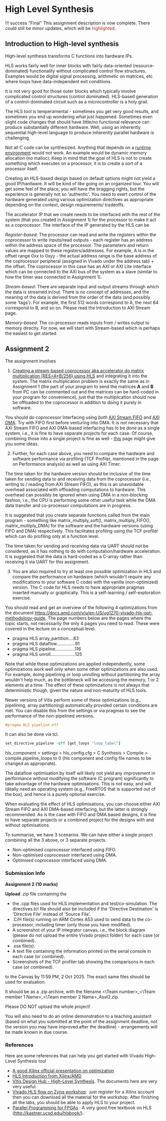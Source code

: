 # High Level Synthesis

!!! success "Final"
    This assignment description is now complete. There could still be minor updates, which will be <span style="color: brown;">highlighted</span>. 

## Introduction to High-level synthesis

High-level synthesis transforms C functions into hardware IPs.

HLS works fairly well for inner blocks with fairly data-oriented (resource-dominated) functionality without complicated control flow structures. Examples would be digital signal processing, arithmetic on matrices, etc where loops have data-independent exit conditions.

It is not very good for those outer blocks which typically involve complicated control structures (control dominated). HLS-based generation of a control-dominated circuit such as a microcontroller is a holy grail.

The HLS tool is temperamental - sometimes you get very good results, and sometimes you end up wondering what just happened. Sometimes even slight code changes that should have little/no functional relevance can produce substantially different hardware. Well, using an inherently sequential high-level language to produce inherently parallel hardware is challenging.

Not all C code can be synthesized. Anything that depends on a [runtime environment](https://en.wikipedia.org/wiki/Runtime_system) would not work. An example would be dynamic memory allocation (no malloc). Keep in mind that the goal of HLS is not to create something which executes on a processor, it is to create a sort of a processor itself.

Creating an HLS-based design based on default options might not yield a good IP/hardware. It will be kind of like going on an organized tour. You will get some feel of the place, you will have the bragging rights, but the experience is generally not so 'authentic'. You need to exert control of the hardware generated using various optimization directives as appropriate depending on the context, design requirements/ tradeoffs.

The accelerator IP that we create needs to be interfaced with the rest of the system (that you created in Assignment 1) for the processor to make it act as a coprocessor. The interface of the IP generated by the HLS can be

_Register-based_: The processor can read and write the registers within the coprocessor to write inputs/read outputs - each register has an address within the address space of the processor. The parameters and return values are mapped to these registers/addresses. For example, A is in the offset range 0xx to 0xyy - the actual address range is the base address of the coprocessor peripheral (assigned in Vivado under the address tab) + the offset. The coprocessor in this case has an AXI or AXI Lite interface which can be connected to the AXI bus of the system as a slave (similar to how the timer was connected in Assignment 1).

_Stream-based_: There are separate input and output streams through which the data is streamed in/out. There is no concept of addresses, and the meaning of the data is derived from the order of the data (and possibly some 'tags'). For example, the first 512 words correspond to A, the next 64 correspond to B, and so on. Please read the Introduction to AXI Stream page.

_Memory-based_: The co-processor reads inputs from / writes output to memory directly.
For now, we will start with Stream-based which is perhaps the easiest to get started. 

## Assignment 2

The assignment involves

1) [Creating a stream-based coprocessor aka accelerator do matrix multiplication (RES=A*B/256) using HLS](2_HLSFLow.md) and integrating it into the system. The matrix multiplication problem is exactly the same as in Assignment 1 (the part of your program to send the matrices **A** and **B** from PC can be commented out and the matrices can be hard-coded in your program for convenience), just that the multiplication should now be offloaded to the coprocessor in addition to doing it purely in software. 

You should do coprocessor Interfacing using _both_ [AXI Stream FIFO](3_FIFO.md) and [AXI DMA](4_DMA.md). Try with FIFO first before venturing into DMA. It is _not_ necessary that AXI Stream FIFO and AXI DMA-based interfacing has to be done as a single system, i.e., it is fine to have separate projects for each case. Of course, combining those into a single project is fine as well - [this](3_MultipleCoPro.md) page might give you some ideas. 

2) Further, for each case above, you need to compare the hardware and software performance via profiling (TCF Profiler, mentioned in the page on Performance analysis) as well as using AXI Timer.

The time taken for the hardware version should be inclusive of the time taken for sending data to and receiving data from the coprocessor (i.e., writing to / reading from AXI Stream FIFO), as this is an unavoidable overhead associated with offloading computations to hardware. This overhead can possibly be ignored when using DMA in a non-blocking fashion, i.e., the CPU is performing some other useful task while the DMA data transfer and co-processor computations are in progress.

It is suggested that you create separate functions called from the main program - something like matrix_multiply_soft(), matrix_multiply_FIFO(), matrix_multiply_DMA) for the software and the hardware versions (using FIFO and DMA) respectively. This facilitates profiling using the TCF profiler which can do profiling only at a function level.

The time taken for sending and receiving data via UART should not be considered, as it has nothing to do with computation/hardware acceleration. It is suggested that the data is hard-coded as a C-array rather than receiving it via UART for this assignment.

3) You are also required to try at least one possible optimization in HLS and compare the performance on hardware (which wouldn't require any modifications to your software C code) with the vanilla (non-optimized) version. The C code for HLS needs to have appropriate pragmas inserted manually or graphically. This is a self-learning / self-exploration exercise.

You should read and get an overview of the following 4 optimizations from the document https://docs.amd.com/v/u/en-US/ug1270-vivado-hls-opt-methodology-guide. The page numbers below are the pages where the topic starts, not necessarily the only 4 pages you need to read. These were covered in the lecture on a conceptual level.

* pragma HLS array_partition....83
* pragma HLS dataflow...............91
* pragma HLS pipeline................116
* pragma HLS unroll....................125

Note that while these optimizations are applied independently, some optimizations work well only when some other optimizations are also used. For example, doing pipelining or loop unrolling without partitioning the array wouldn't help much, as the bottleneck will be accessing the memory, 1 or 2 elements at a time. The effect of these optimizations is not always that deterministic though, given the nature and non-maturity of HLS tools. 

Newer versions of Vitis perform some of these optimizations (e.g., pipelining, array partitioning) automatically provided certain conditions are met. You can disable this from the settings or via pragmas to see the performance of the non-pipelined versions.

``` c
#pragma HLS pipeline off
```

It can also be done via tcl.

``` tcl
set_directive_pipeline -off [get_loops "loop_label"]
```

hls_component > settings > hls_config.cfg > C Synthesis > Compile > compile.pipeline_loops to 0 (hls component and config file names to be changed as appropriate).

The dataflow optimisation by itself will likely not yield any improvement in performance without modifying the software (C program) significantly to take advantage of the hardware optimisations. This is not easy, and will ideally need an operating system (e.g., FreeRTOS that is supported out of the box), and hence is a purely optional exercise.

When evaluating the effect of HLS optimisations, you can choose either AXI Stream FIFO and AXI DMA-based interfacing, but the latter is strongly recommended. As is the case with FIFO and DMA based designs, it is fine to have separate projects or a combined project for the designs with and without optimisations.

To summarise, we have 3 scenarios. We can have either a single project combining all the 3 above, or 3 separate projects.

* Non-optimised coprocessor interfaced using FIFO.
* Non-optimised coprocessor interfaced using DMA.
* Optimised coprocessor interfaced using DMA.

### Submission Info

**Assignment 2 (10 marks)**

**Upload** .zip file containing the

* the .cpp files used for HLS implementation and test/co-simulation. The directives.tcl file should also be included if the 'Directive Destination' is 'Directive File' instead of 'Source File'.
* .C/H file(s) running on ARM Cortex A53 used to send data to the co-processor, including timer (only those you have modified).
* A screenshot of your IP integrator canvas, i.e., the block diagram (please do not upload the entire Vivado project folder) for each case (or combined).
* .xsa file(s).
* A text file containing the information printed on the serial console in each case (or combined).
* Screenshots of the TCF profiler tab showing the comparisons in each case (or combined).

to the Canvas by 11:59 PM, 2 Oct 2025. The exact same files should be used for evaluation.

It should be as a .zip archive, with the filename  \<\Team number>\_<\Team member 1 Name>\_\<\Team member 2 Name>_Asst2.zip.

Please DO NOT upload the whole project!

You will also need to do an online demonstration to a teaching assistant (based on what you submitted at the point of the assignment deadline, not the version you may have improved after the deadline) - arrangements will be made known in due course.

### References

Here are some references that can help you get started with Vivado High-Level Synthesis tool

- [A good Xilinx official presentation on optimization](http://users.ece.utexas.edu/~gerstl/ee382v_f14/soc/vivado_hls/VivadoHLS_Improving_Performance.pdf)
- [HLS Introduction from Xilinx/AMD](https://docs.amd.com/r/en-US/ug1399-vitis-hls)
- [Vitis Design Hub - High-Level Synthesis](https://docs.amd.com/v/u/en-US/dh0090-vitis-hls-hub). The documents here are very very useful.
- [Vivado HLS flow on Zynq workshop](https://www.amd.com/en/corporate/university-program/vivado/vivado-workshops/vivado-high-level-synthesis-flow-zynq.html):  just register for a Xilinx account then you can download all the material for the workshop. After finishing all the labs, you should be able to apply HLS to your project.
- [Parallel Programming for FPGAs](http://kastner.ucsd.edu/wp-content/uploads/2018/03/admin/pp4fpgas11.12.2018.pdf) : A very good free textbook on HLS (<http://kastner.ucsd.edu/hlsbook/>).
